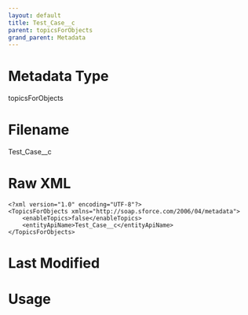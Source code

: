 ```yaml
---
layout: default
title: Test_Case__c
parent: topicsForObjects
grand_parent: Metadata
---
```

# Metadata Type
topicsForObjects


# Filename 
Test_Case__c


# Raw XML
```
<?xml version="1.0" encoding="UTF-8"?>
<TopicsForObjects xmlns="http://soap.sforce.com/2006/04/metadata">
    <enableTopics>false</enableTopics>
    <entityApiName>Test_Case__c</entityApiName>
</TopicsForObjects>
```


# Last Modified


# Usage
